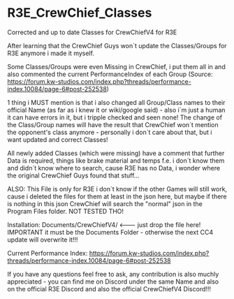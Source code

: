 # R3E_CrewChief_Classes
Corrected and up to date Classes for CrewChiefV4 for R3E

After learning that the CrewChief Guys won´t update the Classes/Groups for R3E anymore i made it myself.

Some Classes/Groups were even Missing in CrewChief, i put them all in and also commented the current PerformanceIndex of each Group (Source: https://forum.kw-studios.com/index.php?threads/performance-index.10084/page-6#post-252538) 

1 thing i MUST mention is that i also changed all Group/Class names to their official Name (as far as i knew it or wiki/google said) - also i´m just a human it can have errors in it, but i tripple checked and seen none!
The change of the Class/Group names will have the result that CrewChief won´t mention the opponent's class anymore - personally i don´t care about that, but i want updated and correct Classes!

All newly added Classes (which were missing) have a comment that further Data is required, things like brake material and temps f.e. i don´t know them and didn´t know where to search, cause R3E has no Data, i wonder where the original CrewChief Guys found that stuff...

ALSO: This File is only for R3E i don´t know if the other Games will still work, cause i deleted the files for them at least in the json here, but maybe if there is nothing in this json CrewChief will search the "normal" json in the Program Files folder. NOT TESTED THO!

Installation:
Documents/CrewChiefV4/     <--- just drop the file here!
IMPORTANT it must be the Documents Folder - otherwise the next CC4 update will overwrite it!!!

Current Performance Index: https://forum.kw-studios.com/index.php?threads/performance-index.10084/page-6#post-252538

If you have any questions feel free to ask, any contribution is also muchly appreciated - you can find me on Discord under the same Name and also on the official R3E Discord and also the official CrewChiefV4 Discord!!!
